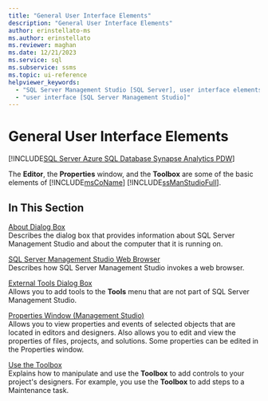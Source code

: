 ```yaml
---
title: "General User Interface Elements"
description: "General User Interface Elements"
author: erinstellato-ms
ms.author: erinstellato
ms.reviewer: maghan
ms.date: 12/21/2023
ms.service: sql
ms.subservice: ssms
ms.topic: ui-reference
helpviewer_keywords:
  - "SQL Server Management Studio [SQL Server], user interface elements"
  - "user interface [SQL Server Management Studio]"
---
```

# General User Interface Elements

[!INCLUDE[SQL Server Azure SQL Database Synapse Analytics PDW](../includes/applies-to-version/sql-asdb-asdbmi-asa-pdw.md)]

The **Editor**, the **Properties** window, and the **Toolbox** are some of the basic elements of [!INCLUDE[msCoName](../includes/msconame-md.md)] [!INCLUDE[ssManStudioFull](../includes/ssmanstudiofull-md.md)].  
  
## In This Section

[About Dialog Box](../ssms/about-dialog-box.md)  
Describes the dialog box that provides information about SQL Server Management Studio and about the computer that it is running on.  
  
[SQL Server Management Studio Web Browser](../ssms/sql-server-management-studio-web-browser.md)  
Describes how SQL Server Management Studio invokes a web browser.  
  
[External Tools Dialog Box](../ssms/external-tools-dialog-box.md)  
Allows you to add tools to the **Tools** menu that are not part of SQL Server Management Studio.  
  
[Properties Window &#40;Management Studio&#41;](../ssms/properties-window-management-studio.md)  
Allows you to view properties and events of selected objects that are located in editors and designers. Also allows you to edit and view the properties of files, projects, and solutions. Some properties can be edited in the Properties window.  
  
[Use the Toolbox](../ssms/use-the-toolbox.md)  
Explains how to manipulate and use the **Toolbox** to add controls to your project's designers. For example, you use the **Toolbox** to add steps to a Maintenance task.
